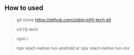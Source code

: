 
## How to used

> git clone https://github.com/zidniryi/Hj-tech.git

> cd Hj-tech

> npm i

> npx react-native run-android  or  npx react-native run-ios
